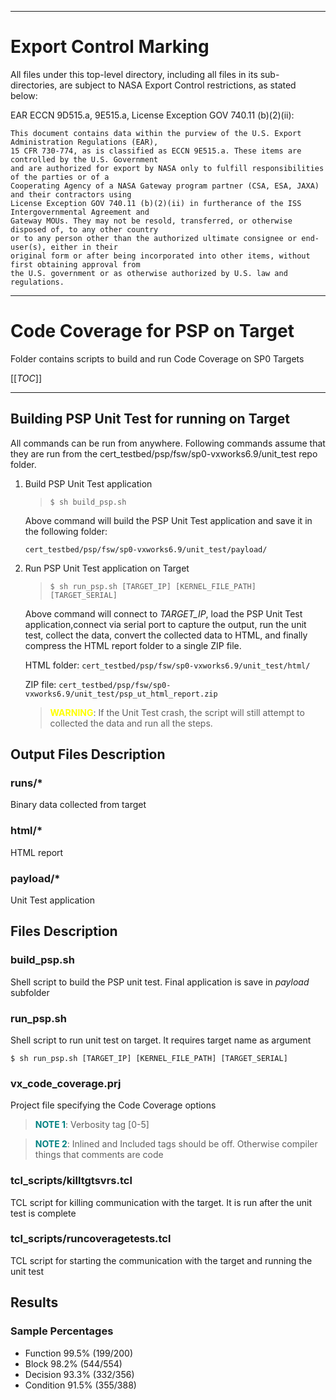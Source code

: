 *********************************************************************************************************
# Export Control Marking

All files under this top-level directory, including all files in its sub-directories, are subject to 
NASA Export Control restrictions, as stated below:

EAR ECCN 9D515.a, 9E515.a, License Exception GOV 740.11 (b)(2)(ii):

    This document contains data within the purview of the U.S. Export Administration Regulations (EAR),
    15 CFR 730-774, as is classified as ECCN 9E515.a. These items are controlled by the U.S. Government 
    and are authorized for export by NASA only to fulfill responsibilities of the parties or of a 
    Cooperating Agency of a NASA Gateway program partner (CSA, ESA, JAXA) and their contractors using 
    License Exception GOV 740.11 (b)(2)(ii) in furtherance of the ISS Intergovernmental Agreement and 
    Gateway MOUs. They may not be resold, transferred, or otherwise disposed of, to any other country
    or to any person other than the authorized ultimate consignee or end-user(s), either in their
    original form or after being incorporated into other items, without first obtaining approval from
    the U.S. government or as otherwise authorized by U.S. law and regulations.
**********************************************************************************************************

# Code Coverage for PSP on Target

Folder contains scripts to build and run Code Coverage on SP0 Targets

[[_TOC_]]

___

## Building PSP Unit Test for running on Target

All commands can be run from anywhere. Following commands assume that they are run from the cert_testbed/psp/fsw/sp0-vxworks6.9/unit_test repo folder.

1. Build PSP Unit Test application

   > ```$ sh build_psp.sh```

   Above command will build the PSP Unit Test application and save it in the following folder:

   ```cert_testbed/psp/fsw/sp0-vxworks6.9/unit_test/payload/```

2. Run PSP Unit Test application on Target

   > ```$ sh run_psp.sh [TARGET_IP] [KERNEL_FILE_PATH] [TARGET_SERIAL]```

   Above command will connect to _TARGET_IP_, load the PSP Unit Test application,connect via serial port to capture the output, run the unit test, collect the data, convert the collected data to HTML, and finally compress the HTML report folder to a single ZIP file.

   HTML folder: ```cert_testbed/psp/fsw/sp0-vxworks6.9/unit_test/html/```

   ZIP file: ```cert_testbed/psp/fsw/sp0-vxworks6.9/unit_test/psp_ut_html_report.zip```

   > <span style="color:yellow">**WARNING**</span>: If the Unit Test crash, the script will still attempt to collected the data and run all the steps.

## Output Files Description

### runs/*

Binary data collected from target

### html/*

HTML report

### payload/*

Unit Test application

## Files Description

### build_psp.sh

Shell script to build the PSP unit test. Final application is save in _payload_ subfolder

### run_psp.sh

Shell script to run unit test on target. It requires target name as argument

```$ sh run_psp.sh [TARGET_IP] [KERNEL_FILE_PATH] [TARGET_SERIAL]```

### vx_code_coverage.prj

Project file specifying the Code Coverage options

> <span style="color:teal">**NOTE 1**</span>: Verbosity tag [0-5]

> <span style="color:teal">**NOTE 2**</span>: Inlined and Included tags should be off. Otherwise compiler things that comments are code

### tcl_scripts/killtgtsvrs.tcl

TCL script for killing communication with the target. It is run after the unit test is complete

### tcl_scripts/runcoveragetests.tcl

TCL script for starting the communication with the target and running the unit test

## Results

### Sample Percentages

- Function 99.5% (199/200)
- Block 98.2% (544/554)
- Decision 93.3% (332/356)
- Condition 91.5% (355/388)
